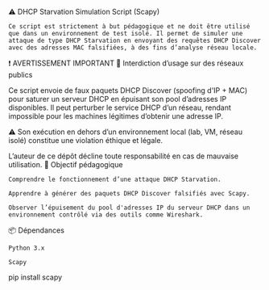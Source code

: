 ⚠️ DHCP Starvation Simulation Script (Scapy)

    Ce script est strictement à but pédagogique et ne doit être utilisé que dans un environnement de test isolé. Il permet de simuler une attaque de type DHCP Starvation en envoyant des requêtes DHCP Discover avec des adresses MAC falsifiées, à des fins d’analyse réseau locale.

❗ AVERTISSEMENT IMPORTANT
🚨 Interdiction d’usage sur des réseaux publics

Ce script envoie de faux paquets DHCP Discover (spoofing d'IP + MAC) pour saturer un serveur DHCP en épuisant son pool d’adresses IP disponibles. Il peut perturber le service DHCP d’un réseau, rendant impossible pour les machines légitimes d’obtenir une adresse IP.

⚠️ Son exécution en dehors d’un environnement local (lab, VM, réseau isolé) constitue une violation éthique et légale.

L’auteur de ce dépôt décline toute responsabilité en cas de mauvaise utilisation.
🎯 Objectif pédagogique

    Comprendre le fonctionnement d’une attaque DHCP Starvation.

    Apprendre à générer des paquets DHCP Discover falsifiés avec Scapy.

    Observer l’épuisement du pool d'adresses IP du serveur DHCP dans un environnement contrôlé via des outils comme Wireshark.

📦 Dépendances

    Python 3.x

    Scapy

pip install scapy
